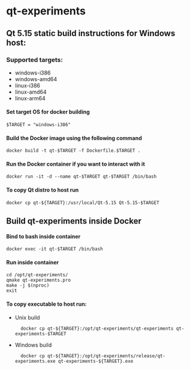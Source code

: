 # qt-experiments

## Qt 5.15 static build instructions for Windows host:

### Supported targets:

* windows-i386
* windows-amd64
* linux-i386
* linux-amd64
* linux-arm64

#### Set target OS for docker building

    $TARGET = "windows-i386"

#### Build the Docker image using the following command

    docker build -t qt-$TARGET -f Dockerfile.$TARGET .

#### Run the Docker container if you want to interact with it

    docker run -it -d --name qt-$TARGET qt-$TARGET /bin/bash

#### To copy Qt distro to host run

    docker cp qt-${TARGET}:/usr/local/Qt-5.15 Qt-5.15-$TARGET

## Build qt-experiments inside Docker

#### Bind to bash inside container

    docker exec -it qt-$TARGET /bin/bash

#### Run inside container 

    cd /opt/qt-experiments/
    qmake qt-experiments.pro
    make -j $(nproc)
    exit

#### To copy executable to host run:

* Unix build

        docker cp qt-${TARGET}:/opt/qt-experiments/qt-experiments qt-experiments-$TARGET

* Windows build

        docker cp qt-${TARGET}:/opt/qt-experiments/release/qt-experiments.exe qt-experiments-${TARGET}.exe
